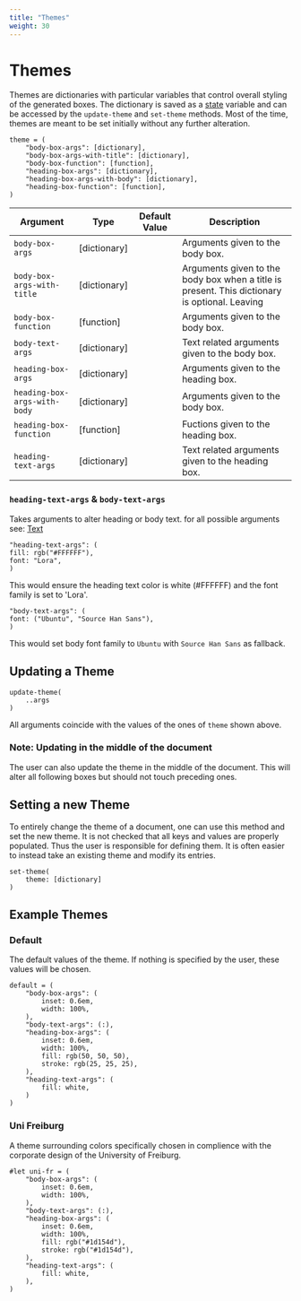 ```yaml
---
title: "Themes"
weight: 30
---
```


# Themes
Themes are dictionaries with particular variables that control overall styling of the generated boxes.
The dictionary is saved as a [state](https://typst.app/docs/reference/meta/state/) variable and can be accessed by the `update-theme` and `set-theme` methods.
Most of the time, themes are meant to be set initially without any further alteration.
```typst
theme = (
    "body-box-args": [dictionary],
    "body-box-args-with-title": [dictionary],
    "body-box-function": [function],
    "heading-box-args": [dictionary],
    "heading-box-args-with-body": [dictionary],
    "heading-box-function": [function],
)
```
| Argument | Type | Default Value | Description |
| --- | --- | --- | --- |
| `body-box-args` | [dictionary] | | Arguments given to the body box. |
| `body-box-args-with-title` | [dictionary] | | Arguments given to the body box when a title is present. This dictionary is optional. Leaving  |
| `body-box-function` | [function] | | Arguments given to the body box. |
| `body-text-args` | [dictionary] | | Text related arguments given to the body box. |
| `heading-box-args` | [dictionary] | | Arguments given to the heading box. |
| `heading-box-args-with-body` | [dictionary] | | Arguments given to the body box. |
| `heading-box-function` | [function] | | Fuctions given to the heading box. |
| `heading-text-args` | [dictionary] | | Text related arguments given to the heading box. |


### `heading-text-args` & `body-text-args`
Takes arguments to alter heading or body text. for all possible arguments see: [Text](https://typst.app/docs/reference/text/text/)

```typst
"heading-text-args": (
fill: rgb("#FFFFFF"),
font: "Lora",
)
```
This would ensure the heading text color is white (#FFFFFF) and the font family is set to 'Lora'.

```typst
"body-text-args": (
font: ("Ubuntu", "Source Han Sans"),
)
```
This would set body font family to `Ubuntu` with `Source Han Sans` as fallback.

## Updating a Theme
```typst
update-theme(
    ..args
)
```
All arguments coincide with the values of the ones of `theme` shown above.

### Note: Updating in the middle of the document
The user can also update the theme in the middle of the document.
This will alter all following boxes but should not touch preceding ones.

## Setting a new Theme
To entirely change the theme of a document, one can use this method and set the new theme.
It is not checked that all keys and values are properly populated.
Thus the user is responsible for defining them.
It is often easier to instead take an existing theme and modify its entries.
```typst
set-theme(
    theme: [dictionary]
)
```

## Example Themes
### Default
The default values of the theme. If nothing is specified by the user, these values will be chosen.
```typst
default = (
    "body-box-args": (
        inset: 0.6em,
        width: 100%,
    ),
    "body-text-args": (:),
    "heading-box-args": (
        inset: 0.6em,
        width: 100%,
        fill: rgb(50, 50, 50),
        stroke: rgb(25, 25, 25),
    ),
    "heading-text-args": (
        fill: white,
    )
)
```

### Uni Freiburg
A theme surrounding colors specifically chosen in complience with the corporate design of the University of Freiburg.
```typst
#let uni-fr = (
    "body-box-args": (
        inset: 0.6em,
        width: 100%,
    ),
    "body-text-args": (:),
    "heading-box-args": (
        inset: 0.6em,
        width: 100%,
        fill: rgb("#1d154d"),
        stroke: rgb("#1d154d"),
    ),
    "heading-text-args": (
        fill: white,
    ),
)
```
